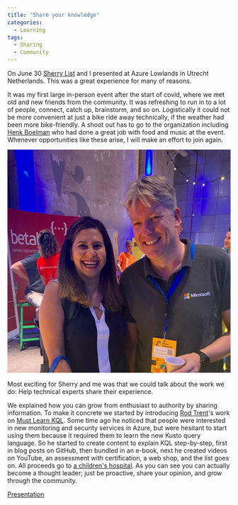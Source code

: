 ```yaml
---
title: "Share your knowledge"
categories:
  - Learning
tags:
  - Sharing
  - Community
---
```


On June 30 [Sherry List](https://twitter.com/sherrrylst) and I presented at Azure Lowlands in Utrecht Netherlands. This was a great experience for many of reasons.

It was my first large in-person event after the start of covid, where we met old and new friends from the community. It was refreshing to run in to a lot of people, connect, catch up, brainstorm, and so on. Logistically it could not be more convenient at just a bike ride away technically, if the weather had been more bike-friendly. A shoot out has to go to the organization including [Henk Boelman](https://twitter.com/hboelman) who had done a great job with food and music at the event. Whenever opportunities like these arise, I will make an effort to join again.

![Azure lowlands](../assets/images/20220701-shareyourknowledge.png)

Most exciting for Sherry and me was that we could talk about the work we do: Help technical experts share their experience.

We explained how you can grow from enthusiast to authority by sharing information. To make it concrete we started by introducing [Rod Trent](https://twitter.com/rodtrent)'s work on [Must Learn KQL](https://github.com/rod-trent/MustLearnKQL). Some time ago he noticed that people were interested in new monitoring and security services in Azure, but were hesitant to start using them because it required them to learn the new Kusto query language. So he started to create content to explain KQL step-by-step, first in blog posts on GitHub, then bundled in an e-book, next he created videos on YouTube, an assessment with certification, a web shop, and the list goes on. All proceeds go to [a children's hospital](https://www.stjude.org/). As you can see you can actually become a thought leader; just be proactive, share your opinion, and grow through the community.

[Presentation](https://github.com/pdebruin/presentations/blob/main/AzureLowlands2022/Must%20learn%20KQL%2020220630.pdf)